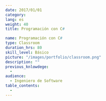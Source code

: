 ```yaml
---
date: 2017/01/01
category:
lang: es
weight: 40
title: Programación con C#​

name: Programación con C#​
type: Classroom
duration_hrs: 80
skill_level: Básico
picture: "/images/portfolio/classroom.png"
description: ""
previous_knlowdege:
  -
audience:
  - Ingeniero de Software
table_contents:
  -
---
```

